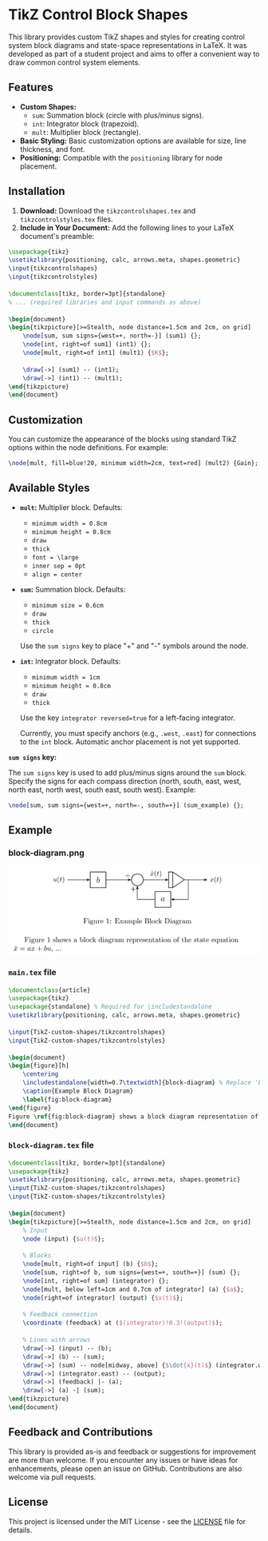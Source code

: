 # TikZ Control Block Shapes

This library provides custom TikZ shapes and styles for creating control system block diagrams and state-space representations in LaTeX.  It was developed as part of a student project and aims to offer a convenient way to draw common control system elements.

## Features

* **Custom Shapes:**
    * `sum`: Summation block (circle with plus/minus signs).
    * `int`: Integrator block (trapezoid).
    * `mult`: Multiplier block (rectangle).
* **Basic Styling:**  Basic customization options are available for size, line thickness, and font.
* **Positioning:** Compatible with the `positioning` library for node placement.

## Installation

1. **Download:** Download the `tikzcontrolshapes.tex` and `tikzcontrolstyles.tex` files.
2. **Include in Your Document:** Add the following lines to your LaTeX document's preamble:

```latex
\usepackage{tikz}
\usetikzlibrary{positioning, calc, arrows.meta, shapes.geometric}
\input{tikzcontrolshapes}
\input{tikzcontrolstyles}

\documentclass[tikz, border=3pt]{standalone}
% ... (required libraries and input commands as above)

\begin{document}
\begin{tikzpicture}[>=Stealth, node distance=1.5cm and 2cm, on grid]
    \node[sum, sum signs={west=+, north=-}] (sum1) {};
    \node[int, right=of sum1] (int1) {};
    \node[mult, right=of int1] (mult1) {$K$};

    \draw[->] (sum1) -- (int1);
    \draw[->] (int1) -- (mult1);
\end{tikzpicture}
\end{document}
```

## Customization

You can customize the appearance of the blocks using standard TikZ options within the node definitions. For example:

```latex
\node[mult, fill=blue!20, minimum width=2cm, text=red] (mult2) {Gain};
```

## Available Styles

* **`mult`:** Multiplier block. Defaults:
    * `minimum width = 0.8cm`
    * `minimum height = 0.8cm`
    * `draw`
    * `thick`
    * `font = \large`
    * `inner sep = 0pt`
    * `align = center`

* **`sum`:** Summation block. Defaults:
    * `minimum size = 0.6cm`
    * `draw`
    * `thick`
    * `circle`
    
    Use the `sum signs` key to place "+" and "-" symbols around the node.

* **`int`:** Integrator block. Defaults:
    * `minimum width = 1cm`
    * `minimum height = 0.8cm`
    * `draw`
    * `thick`

    Use the key `integrator reversed=true` for a left-facing integrator.
    
    Currently, you must specify anchors (e.g., `.west`, `.east`) for connections to the `int` block.  Automatic anchor placement is not yet supported.

**`sum signs` key:**

The `sum signs` key is used to add plus/minus signs around the `sum` block.  Specify the signs for each compass direction (north, south, east, west, north east, north west, south east, south west).  Example:

```latex
\node[sum, sum signs={west=+, north=-, south=+}] (sum_example) {};
```

## Example

### block-diagram.png
<img src="examples/figures/block-diagram.png" alt="Example Block Diagram" width="600">

### `main.tex` file
```latex
\documentclass{article}
\usepackage{tikz}
\usepackage{standalone} % Required for \includestandalone
\usetikzlibrary{positioning, calc, arrows.meta, shapes.geometric}

\input{TikZ-custom-shapes/tikzcontrolshapes}
\input{TikZ-custom-shapes/tikzcontrolstyles}

\begin{document}
\begin{figure}[h]
    \centering
    \includestandalone[width=0.7\textwidth]{block-diagram} % Replace 'block-diagram' with the actual filename of your standalone TikZ figure
    \caption{Example Block Diagram}
    \label{fig:block-diagram}
\end{figure}
Figure \ref{fig:block-diagram} shows a block diagram representation of the state equation $\dot{x} = ax + bu$, ...  % Example of cross-referencing 
\end{document}
```

### `block-diagram.tex` file
```latex
\documentclass[tikz, border=3pt]{standalone}
\usepackage{tikz}
\usetikzlibrary{positioning, calc, arrows.meta, shapes.geometric}
\input{TikZ-custom-shapes/tikzcontrolshapes}
\input{TikZ-custom-shapes/tikzcontrolstyles}

\begin{document}
\begin{tikzpicture}[>=Stealth, node distance=1.5cm and 2cm, on grid]
    % Input
    \node (input) {$u(t)$};
    
    % Blocks
    \node[mult, right=of input] (b) {$b$};
    \node[sum, right=of b, sum signs={west=+, south=+}] (sum) {};
    \node[int, right=of sum] (integrator) {};
    \node[mult, below left=1cm and 0.7cm of integrator] (a) {$a$};
    \node[right=of integrator] (output) {$x(t)$};
    
    % Feedback connection
    \coordinate (feedback) at ($(integrator)!0.3!(output)$);

    % Lines with arrows
    \draw[->] (input) -- (b);
    \draw[->] (b) -- (sum);
    \draw[->] (sum) -- node[midway, above] {$\dot{x}(t)$} (integrator.west);
    \draw[->] (integrator.east) -- (output);
    \draw[->] (feedback) |- (a);
    \draw[->] (a) -| (sum);
\end{tikzpicture}
\end{document}
```

## Feedback and Contributions

This library is provided as-is and feedback or suggestions for improvement are more than welcome. If you encounter any issues or have ideas for enhancements, please open an issue on GitHub. Contributions are also welcome via pull requests.

## License

This project is licensed under the MIT License - see the [LICENSE](LICENSE) file for details.
